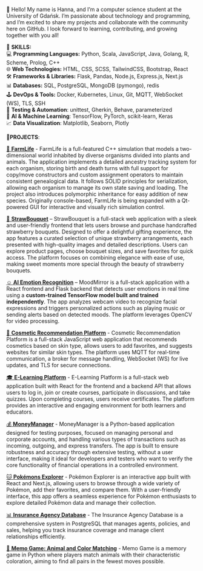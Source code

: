 🤗 Hello! My name is Hanna, and I’m a computer science student at the University of Gdańsk. I’m passionate about technology and programming, and I’m excited to share my projects and collaborate with the community here on GitHub. I look forward to learning, contributing, and growing together with you all! 

📍 **SKILLS:**  
💻 **Programming Languages:** Python, Scala, JavaScript, Java, Golang, R, Scheme, Prolog, C++  
🌐 **Web Technologies:** HTML, CSS, SCSS, TailwindCSS, Bootstrap, React    
🛠️ **Frameworks & Libraries:** Flask, Pandas, Node.js, Express.js, Next.js  
📊 **Databases:** SQL, PostgreSQL, MongoDB (pymongo), redis  
🕹️ **DevOps & Tools:** Docker, Kubernetes, Linux, Git, MQTT, WebSocket (WS), TLS, SSH     
🔧 **Testing & Automation**: unittest, Gherkin, Behave, parameterized  
🤖 **AI & Machine Learning**: TensorFlow, PyTorch, scikit-learn, Keras  
📈 **Data Visualization**: Matplotlib, Seaborn, Plotly


📍**PROJECTS**:   

[🐷 **FarmLife**](https://github.com/hsialitskaya/FarmLife.git) - FarmLife is a full-featured C++ simulation that models a two-dimensional world inhabited by diverse organisms divided into plants and animals. The application implements a detailed ancestry tracking system for each organism, storing birth and death turns with full support for copy/move constructors and custom assignment operators to maintain consistent genealogical data. It follows SOLID principles for serialization, allowing each organism to manage its own state saving and loading. The project also introduces polymorphic inheritance for easy addition of new species. Originally console-based, FarmLife is being expanded with a Qt-powered GUI for interactive and visually rich simulation control.


[🍓 **StrawBouquet**](https://github.com/hsialitskaya/StrawBouquet_App.git) – StrawBouquet is a full-stack web application with a sleek and user-friendly frontend that lets users browse and purchase handcrafted strawberry bouquets. Designed to offer a delightful gifting experience, the app features a curated selection of unique strawberry arrangements, each presented with high-quality images and detailed descriptions. Users can explore product pages, choose bouquet sizes, and save favorites for quick access. The platform focuses on combining elegance with ease of use, making sweet moments more special through the beauty of strawberry bouquets.  


[☺️ **AI Emotion Recognition**](https://github.com/hsialitskaya/MoodMirror_App.git)  – MoodMirror is a full-stack application with a React frontend and Flask backend that detects user emotions in real time using a **custom-trained TensorFlow model built and trained independently**. The app analyzes webcam video to recognize facial expressions and triggers personalized actions such as playing music or sending alerts based on detected moods. The platform leverages OpenCV for video processing.

[💄 **Cosmetic Recommendation Platform**](https://github.com/hsialitskaya/Cosmetics_App.git)  - Cosmetic Recommendation Platform is a full-stack JavaScript web application that recommends cosmetics based on skin type, allows users to add favorites, and suggests websites for similar skin types. The platform uses MQTT for real-time communication, a broker for message handling, WebSocket (WS) for live updates, and TLS for secure connections.

[🎓 **E-Learning Platform**](https://github.com/hsialitskaya/Learning_App.git)  - E-Learning Platform is a full-stack web application built with React for the frontend and a backend API that allows users to log in, join or create courses, participate in discussions, and take quizzes. Upon completing courses, users receive certificates. The platform provides an interactive and engaging environment for both learners and educators.    

[💰 **MoneyManager**](https://github.com/hsialitskaya/Test_Bank_App.git)  -  MoneyManager is a Python-based application designed for testing purposes, focused on managing personal and corporate accounts, and handling various types of transactions such as incoming, outgoing, and express transfers. The app is built to ensure robustness and accuracy through extensive testing, without a user interface, making it ideal for developers and testers who want to verify the core functionality of financial operations in a controlled environment.

[🐱 **Pokémons Explorer**](https://github.com/hsialitskaya/Pokemons_App.git)  - Pokémon Explorer is an interactive app built with React and Next.js, allowing users to browse through a wide variety of Pokémon, add their favorites, and compare them. With a user-friendly interface, this app offers a seamless experience for Pokémon enthusiasts to explore detailed Pokémon data and manage their collection.

[📊 **Insurance Agency Database**](https://github.com/hsialitskaya/DBSecure.git)  - The Insurance Agency Database is a comprehensive system in PostgreSQL that manages agents, policies, and sales, helping you track insurance coverage and manage client relationships efficiently.

[🧩 **Memo Game: Animal and Color Matching**](https://github.com/hsialitskaya/Memo_Game)  - Memo Game is a memory game in Python where players match animals with their characteristic coloration, aiming to find all pairs in the fewest moves possible.  




